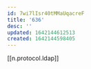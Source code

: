 ```yaml
---
id: 7wi7lIsr40tMMaUqacreF
title: '636'
desc: ''
updated: 1642144612513
created: 1642144598405
---
```


[[n.protocol.ldap]]
